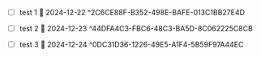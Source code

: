 - [ ] test 1 📅 2024-12-22 ^2C6CE88F-B352-498E-BAFE-013C1BB27E4D

- [ ] test 2 📅 2024-12-23 ^44DFA4C3-FBC6-48C3-BA5D-8C062225C8CB
- [ ] test 3 📅 2024-12-24 ^0DC31D36-1226-49E5-A1F4-5B59F97A44EC

